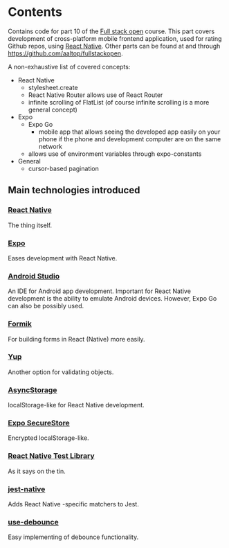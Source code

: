 # Contents

Contains code for part 10 of the [Full stack open](https://fullstackopen.com/en/) course. This part covers development of cross-platform mobile frontend application, used for rating Github repos, using [React Native](https://reactnative.dev/).
Other parts can be found at and through https://github.com/aaltop/fullstackopen.

A non-exhaustive list of covered concepts:
- React Native
    - stylesheet.create
    - React Native Router allows use of React Router
    - infinite scrolling of FlatList (of course infinite scrolling
    is a more general concept)
- Expo
    - Expo Go
        - mobile app that allows seeing the developed app easily
        on your phone if the phone and development computer are on
        the same network
    - allows use of environment variables through expo-constants
- General
    - cursor-based pagination


## Main technologies introduced

### [React Native](https://reactnative.dev/)

The thing itself.

### [Expo](https://expo.dev/)

Eases development with React Native.

### [Android Studio](https://developer.android.com/studio)

An IDE for Android app development. Important for React Native
development is the ability to emulate Android devices. However,
Expo Go can also be possibly used.

### [Formik](https://formik.org/)

For building forms in React (Native) more easily.

### [Yup](https://github.com/jquense/yup)

Another option for validating objects.

### [AsyncStorage](https://react-native-async-storage.github.io/async-storage/)

localStorage-like for React Native development.

### [Expo SecureStore](https://docs.expo.dev/versions/latest/sdk/securestore/)

Encrypted localStorage-like.

### [React Native Test Library](https://callstack.github.io/react-native-testing-library/)

As it says on the tin.

### [jest-native](https://github.com/testing-library/jest-native)

Adds React Native -specific matchers to Jest.

### [use-debounce](https://github.com/xnimorz/use-debounce)

Easy implementing of debounce functionality.
